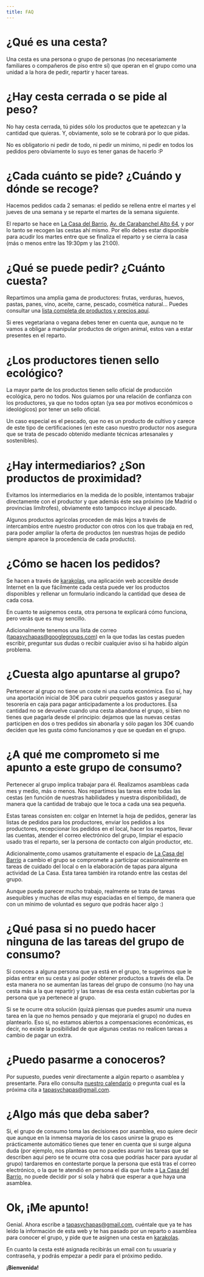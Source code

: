 ```yaml
---
title: FAQ
---
```


# ¿Qué es una cesta?

Una cesta es una persona o grupo de personas (no necesariamente familiares o compañeros de piso entre sí) que operan en el grupo como una unidad a la hora de pedir, repartir y hacer tareas.

# ¿Hay cesta cerrada o se pide al peso?

No hay cesta cerrada, tú pides sólo los productos que te apetezcan y la cantidad que quieras. Y, obviamente, solo se te cobrará por lo que pidas.

No es obligatorio ni pedir de todo, ni pedir un mínimo, ni pedir en todos los pedidos pero obviamente lo suyo es tener ganas de hacerlo :P

# ¿Cada cuánto se pide? ¿Cuándo y dónde se recoge?

Hacemos pedidos cada 2 semanas: el pedido se rellena entre el martes y el jueves de una semana y se reparte el martes de la semana siguiente.

El reparto se hace en [La Casa del Barrio](http://casadelbarriocarabanchel.es/), [Av. de Carabanchel Alto 64](https://www.google.es/maps/place/Av.+de+Carabanchel+Alto,+64,+28044+Madrid), y por lo tanto se recogen las cestas ahí mismo. Por ello debes estar disponible para acudir los martes entre que se finaliza el reparto y se cierra la casa (más o menos entre las 19:30pm y las 21:00).

# ¿Qué se puede pedir? ¿Cuánto cuesta?

Repartimos una amplia gama de productores: frutas, verduras, huevos, pastas, panes, vino, aceite, carne, pescado, cosmética natural...
Puedes consultar una [lista completa de productos y precios aquí](productos).

Si eres vegetariana o vegana debes tener en cuenta que, aunque no te vamos a obligar a manipular productos de origen animal, estos van a estar presentes en el reparto.

# ¿Los productores tienen sello ecológico?

La mayor parte de los productos tienen sello oficial de producción ecológica, pero no todos. Nos guiamos por una relación de confianza con los productores, ya que no todos optan (ya sea por motivos económicos o ideológicos) por tener un sello oficial.

Un caso especial es el pescado, que no es un producto de cultivo y carece de este tipo de certificaciones (en este caso nuestro productor nos asegura que se trata de pescado obtenido mediante técnicas artesanales y sostenibles).

# ¿Hay intermediarios? ¿Son productos de proximidad?

Evitamos los intermediarios en la medida de lo posible, intentamos trabajar directamente con el productor y que además éste sea próximo (de Madrid o provincias limítrofes), obviamente esto tampoco incluye al pescado.

Algunos productos agrícolas proceden de más lejos a través de intercambios entre nuestro productor con otros con los que trabaja en red, para poder ampliar la oferta de productos (en nuestras hojas de pedido siempre aparece la procedencia de cada producto).

# ¿Cómo se hacen los pedidos?

Se hacen a través de [karakolas](https://karakolas.net/), una aplicación web accesible desde Internet en la que fácilmente cada cesta puede ver los productos disponibles y rellenar un formulario indicando la cantidad que desea de cada cosa.

En cuanto te asignemos cesta, otra persona te explicará cómo funciona, pero verás que es muy sencillo.

Adicionalmente tenemos una lista de correo ([tapasychapas@googlegroups.com](mailto:tapasychapas+subscribe@googlegroups.com?subjet=Solicito+suscribirme+a+esta+lista)) en la que todas las cestas pueden escribir, preguntar sus dudas o recibir cualquier aviso si ha habido algún problema.

# ¿Cuesta algo apuntarse al grupo?

Pertenecer al grupo no tiene un coste ni una cuota económica. Eso sí, hay una aportación inicial de 30€ para cubrir pequeños gastos y asegurar tesorería en caja para pagar anticipadamente a los productores. Esa cantidad no se devuelve cuando una cesta abandona el grupo, si bien no tienes que pagarla desde el principio: dejamos que las nuevas cestas participen en dos o tres pedidos sin abonarla y sólo pagan los 30€ cuando deciden que les gusta cómo funcionamos y que se quedan en el grupo.

# ¿A qué me comprometo si me apunto a este grupo de consumo?

Pertenecer al grupo implica trabajar para él. Realizamos asambleas cada mes y medio, más o menos. Nos repartimos las tareas entre todas las cestas (en función de nuestras habilidades y nuestra disponibilidad), de manera que la cantidad de trabajo que le toca a cada una sea pequeña.

Estas tareas consisten en: colgar en Internet la hoja de pedidos, generar las listas de pedidos para los productores, enviar los pedidos a los productores, recepcionar los pedidos en el local, hacer los repartos, llevar las cuentas, atender el correo electrónico del grupo, limpiar el espacio usado tras el reparto, ser la persona de contacto con algún productor, etc.

Adicionalmente,como usamos gratuitamente el espacio de [La Casa del Barrio](http://casadelbarriocarabanchel.es/) a cambio el grupo se compromete a participar ocasionalmente en tareas de cuidado del local o en la elaboración de tapas para alguna actividad de La Casa. Esta tarea también ira rotando entre las cestas del grupo.

Aunque pueda parecer mucho trabajo, realmente se trata de tareas asequibles y muchas de ellas muy espaciadas en el tiempo, de manera que con un mínimo de voluntad es seguro que podrás hacer algo :)

# ¿Qué pasa si no puedo hacer ninguna de las tareas del grupo de consumo?

Si conoces a alguna persona que ya está en el grupo, te sugerimos que le pidas entrar en su cesta y así poder obtener productos a través de ella. De esta manera no se aumentan las tareas del grupo de consumo (no hay una cesta más a la que repartir) y las tareas de esa cesta están cubiertas por la persona que ya pertenece al grupo.

Si se te ocurre otra solución (quizá piensas que puedes asumir una nueva tarea en la que no hemos pensado y que mejoraría el grupo) no dudes en plantearlo. Eso sí, no estamos abiertos a compensaciones económicas, es decir, no existe la posibilidad de que algunas cestas no realicen tareas a cambio de pagar un extra.

# ¿Puedo pasarme a conoceros?

Por supuesto, puedes venir directamente a algún reparto o asamblea y presentarte. Para ello consulta [nuestro calendario]({{site.calendar}) o pregunta cual es la próxima cita a [tapasychapas@gmail.com](mailto:tapasychapas@gmail.com?subject=Quiero+conocer+al+grupo+de+consumo).

# ¿Algo más que deba saber?

Si, el grupo de consumo toma las decisiones por asamblea, eso quiere decir que aunque en la inmensa mayoría de los casos unirse la grupo es prácticamente automático tienes que tener en cuenta que si surge alguna duda (por ejemplo, nos planteas que no puedes asumir las tareas que se describen aquí pero se te ocurre otra cosa que podrías hacer para ayudar al grupo) tardaremos en contestarte porque la persona que está tras el correo electrónico, o la que te atendió en persona el día que fuste a [La Casa del Barrio](http://casadelbarriocarabanchel.es/), no puede decidir por si sola y habrá que esperar a que haya una asamblea.

# Ok, ¡Me apunto!

Genial. Ahora escribe a [tapasychapas@gmail.com](mailto:tapasychapas@gmail.com?subject=Quiero+unirme+al+grupo+de+consumo), cuéntale que ya te has leído la información de esta web y te has pasado por un reparto o asamblea para conocer el grupo, y pide que te asignen una cesta en [karakolas](https://karakolas.net/).

En cuanto la cesta esté asignada recibirás un email con tu usuaria y contraseña, y podrás empezar a pedir para el próximo pedido.

**¡Bienvenida!**
